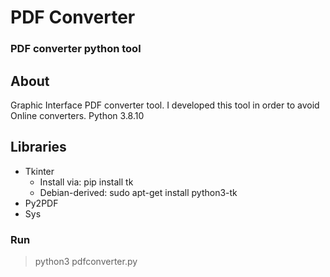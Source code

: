 # PDF Converter
### PDF converter python tool 

## About

Graphic Interface PDF converter tool. 
I developed this tool in order to avoid Online converters. 
Python 3.8.10

## Libraries

* Tkinter
	* Install via: pip install tk 
	* Debian-derived: sudo apt-get install python3-tk
* Py2PDF
* Sys

### Run

> python3 pdfconverter.py
